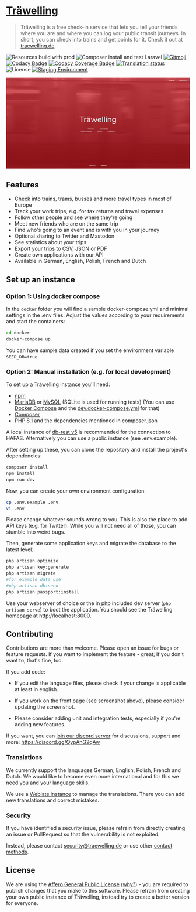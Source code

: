 # [Träwelling](https://traewelling.de)

> Träwelling is a free check-in service that lets you tell your friends where you are and where you can log your public
> transit journeys. In short, you can check into trains and get points for it. 
> Check it out at [traewelling.de](https://traewelling.de).

![Resources build with `prod`](https://img.shields.io/github/actions/workflow/status/Traewelling/traewelling/nodejs-prod.yml?branch=develop&logo=github)
![Composer install and test Laravel](https://img.shields.io/github/actions/workflow/status/Traewelling/traewelling/phpunit.yml?branch=develop&label=Laravel&logo=github)
[![Gitmoji](https://img.shields.io/badge/gitmoji-%20😜%20😍-FFDD67.svg)](https://gitmoji.dev)
[![Codacy Badge](https://img.shields.io/codacy/grade/60765ceacee5494184476eae9bf27a1f)](https://app.codacy.com/gh/Traewelling/traewelling?utm_source=github.com&utm_medium=referral&utm_content=Traewelling/traewelling&utm_campaign=Badge_Grade_Dashboard)
[![Codacy Coverage Badge](https://img.shields.io/codacy/coverage/60765ceacee5494184476eae9bf27a1f)](https://www.codacy.com/gh/Traewelling/traewelling/dashboard?utm_source=github.com&utm_medium=referral&utm_content=Traewelling/traewelling&utm_campaign=Badge_Coverage)
[![Translation status](https://translate.codeberg.org/widgets/trawelling/-/traewelling/svg-badge.svg)](https://translate.codeberg.org/engage/trawelling/)
![License](https://img.shields.io/github/license/traewelling/traewelling)
[![Staging Environment](https://img.shields.io/github/actions/workflow/status/traewelling/traewelling/staging-environment.yml?branch=develop&color=%234f46e5&label=Staging%20Environment&logo=%F0%9F%9A%80)](https://trwl-develop-environment.fly.dev)

[![Träwelling Screenshot](traewelling.jpg)](https://traewelling.de)

## Features

* Check into trains, trams, busses and more travel types in most of Europe
* Track your work trips, e.g. for tax returns and travel expenses
* Follow other people and see where they're going
* Meet new friends who are on the same trip
* Find who's going to an event and is with you in your journey
* Optional sharing to Twitter and Mastodon
* See statistics about your trips
* Export your trips to CSV, JSON or PDF
* Create own applications with our API
* Available in German, English, Polish, French and Dutch

## Set up an instance

### Option 1: Using docker compose

In the `docker` folder you will find a sample docker-compose.yml and minimal settings in the .env files. Adjust the
values according to your requirements and start the containers:

```bash
cd docker
docker-compose up
```

You can have sample data created if you set the environment variable `SEED_DB=true`.

### Option 2: Manual installation (e.g. for local development)

To set up a Träwelling instance you'll need:

* [npm](https://docs.npmjs.com/downloading-and-installing-node-js-and-npm)
* [MariaDB](https://mariadb.org/download) or [MySQL](https://www.mysql.com/de/downloads/) (SQLite is used for running
  tests) (You can use [Docker Compose](https://docs.docker.com/compose/) and the [dev.docker-compose.yml](dev.docker-compose.yml) for that)
* [Composer](https://getcomposer.org/download/)
* PHP 8.1 and the dependencies mentioned in composer.json

A local instance of [db-rest v5](https://github.com/derhuerst/db-rest/tree/5) is recommended for the connection to
HAFAS. Alternatively you can use a public instance (see .env.example).

After setting up these, you can clone the repository and install the project's dependencies:

```sh
composer install
npm install
npm run dev
```

Now, you can create your own environment configuration:

```sh
cp .env.example .env
vi .env
```

Please change whatever sounds wrong to you. This is also the place to add API keys (e.g. for Twitter).
While you will not need all of those, you can stumble into weird bugs.

Then, generate some application keys and migrate the database to the latest level:

```sh
php artisan optimize
php artisan key:generate
php artisan migrate 
#for example data use 
#php artisan db:seed
php artisan passport:install
```

Use your webserver of choice or the in php included dev server (`php artisan serve`) to boot the application. 
You should see the Träwelling homepage at http://localhost:8000.

## Contributing

Contributions are more than welcome. Please open an issue for bugs or feature requests. If you want to implement the
feature - great; if you don't want to, that's fine, too.

If you add code:

* If you edit the language files, please check if your change is applicable at least in english.

* If you work on the front page (see screenshot above), please consider updating the screenshot.

* Please consider adding unit and integration tests, especially if you're adding new features.

If you want, you can [join our discord server](https://discord.gg/QypAnG2qAw) for discussions, support and more: https://discord.gg/QypAnG2qAw

### Translations

We currently support the languages German, English, Polish, French and Dutch. We would like to become even more
international and for this we need you and your language skills.

We use a [Weblate instance](https://translate.codeberg.org/engage/trawelling/) to manage the translations. There you can add
new translations and correct mistakes.

### Security

If you have identified a security issue, please refrain from directly creating an issue or PullRequest so that the
vulnerability is not exploited.

Instead, please contact security@traewelling.de or use other [contact methods](https://traewelling.de/security.txt).

## License

We are using the [Affero General Public License](/LICENSE) ([why?](http://www.gnu.org/licenses/why-affero-gpl)) - you
are required to publish changes that you make to this software. Please refrain from creating your own public instance of
Träwelling, instead try to create a better version for everyone.
